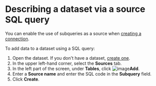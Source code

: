 # Describing a dataset via a source SQL query

You can enable the use of subqueries as a source when [creating a connection](../../operations/index.md#creating-connection).

To add data to a dataset using a SQL query:

1. Open the dataset. If you don't have a dataset, [create one](create.md).
1. In the upper left-hand corner, select the **Sources** tab.
1. In the left part of the screen, under **Tables**, click ![image](../../../_assets/plus-sign.svg)**Add**.
1. Enter a **Source name** and enter the SQL code in the **Subquery** field.
1. Click **Create**.

